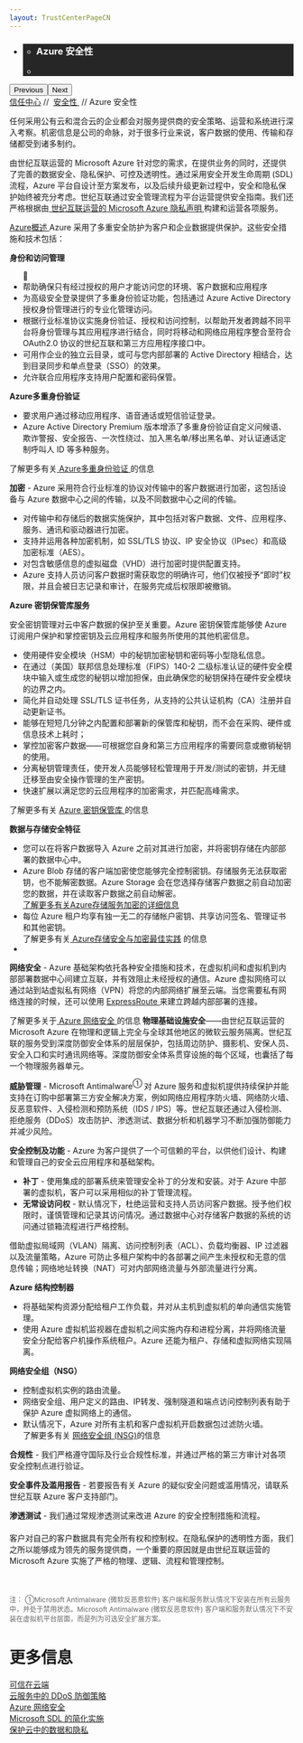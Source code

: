 ```yaml
---
layout: TrustCenterPageCN
---
```

<div class="row-fluid">
   <div class="span">
      <div>
         <div id="HeroWrapper" data-cols="1" data-view1="1" data-view2="1" data-view3="1" data-view4="1" class="row-fluid wider hero grid-container">
            <div class="span bp0-col-1-1 bp1-col-1-1 bp2-col-1-1 bp3-col-1-1">
               <div bi:type="slideshow" class="slideshow slideshow-hero hero" xmlns:bi="urn:schemas-microsoft-com:mscom:bi">
                  <ul bi:type="list" class="slides">
                     <li id="slide-1" bi:index="0" selectBi="">
                        <div class="heroitem light-foreground" bi:type="heroitem">
                           <div class="media" bi:parenttitle="t1">
                              <a href="" bi:track="False" bi:titleflag="t1" bi:index="0">
                                 <div data-picture="" data-alt="You are in control of your data" data-disable-swap-below="">
                                    <div data-src="https://c.s-microsoft.com/en-us/CMSImages/MS_TrustCenter_Privacy_Header.jpg?version=dc9c5b9b-c334-7922-892a-15c2cd65053d"></div>
                                    <noscript></noscript>
                                 </div>
                              </a>
                           </div>
                           <div class="text" bi:type="cta">
                              <div class="text-container">
                                 <div class="box" style="background: rgba(0,0,0,.85); color: #FFFFFF;">
                                    <ul bi:type="list" class="headerCaption subpageHeaderCaption">
                                       <li class="box-title">
                                          <h3 class="box-title" bi:type="title" bi:title="t1" style="color: #FFFFFF;">Azure 安全性</h3>
                                       </li>
                                       <li class="box-actions box-description"><a target="_self" class="mscom-link" href=""></a></li>
                                    </ul>
                                 </div>
                              </div>
                           </div>
                        </div>
                     </li>
                  </ul>
                  <div class="navigation international" bi:track="false">
                     <div class="grid-container settop" data-title-text="Go To Slide "></div>
                  </div>
                  <div class="prev-next" bi:track="false"><button class="prev"><span class="icon-left" aria-hidden="true"></span><span class="screen-reader-text">Previous</span></button><button class="next"><span class="icon-right" aria-hidden="true"></span><span class="screen-reader-text">Next</span></button></div>
                  <div id="play-pause" class="play-pause" style="display:none">
                     <div class="pause"><button id="pauseButton" class="pause_button"><span class="icon-pause" aria-hidden="true"></span><span class="screen-reader-text">Pause</span></button></div>
                     <div class="play"><button id="playButton" class="play_button"><span class="icon-play" aria-hidden="true"></span><span class="screen-reader-text">Play</span></button></div>
                  </div>
               </div>
            </div>
         </div>
         <div id="BreadcrumbWrapper" data-cols="1" data-view1="1" data-view2="1" data-view3="1" data-view4="1" class="row-fluid grid-container mscom-grid-container breadcrumbs">
            <div class="span bp0-col-1-1 bp1-col-1-1 bp2-col-1-1 bp3-col-1-1"><a target="_self" class="mscom-link" href="../default.html">信任中心</a> // 
               <a target="_self" class="mscom-link" href="../security/default.html">安全性 </a> // Azure 安全性
            </div>
         </div>
         <div id="ContentWrapper" data-cols="2" data-view1="1" data-view2="2" data-view3="2" data-view4="2" class="row-fluid subpageBody">
            <div class="span bp0-col-1-1 bp2-col-2-1 bp3-col-2-1 bp1-col-2-2">
               <p>任何采用公有云和混合云的企业都会对服务提供商的安全策略、运营和系统进行深入考察。机密信息是公司的命脉，对于很多行业来说，客户数据的使用、传输和存储都受到诸多制约。
               </p>
               <p>由世纪互联运营的 Microsoft Azure 针对您的需求，在提供业务的同时，还提供了完善的数据安全、隐私保护、可控及透明性。通过采用安全开发生命周期 (SDL) 流程，Azure 平台自设计至方案发布，以及后续升级更新过程中，安全和隐私保护始终被充分考虑。世纪互联通过安全管理流程为平台运营提供安全指南。我们还严格根据由<a target="_self" class="mscom-link" href="https://www.azure.cn/support/legal/privacy-statement/"> 世纪互联运营的 Microsoft Azure 隐私声明 </a>构建和运营各项服务。 </p>
               <p><a href="https://www.trustcenter.cn/en-us/cloudservices/azure.html"> Azure概述 </a>Azure 采用了多重安全防护为客户和企业数据提供保护。这些安全措施和技术包括：</p>
                  <p><strong>身份和访问管理</strong></p>
                  <ul style="list-style-type:disc">
                  <li>帮助确保只有经过授权的用户才能访问您的环境、客户数据和应用程序</li>
                     <li>为高级安全登录提供了多重身份验证功能，包括通过 Azure Active Directory 授权身份管理进行的专业化管理访问。</li>
                     <li>根据行业标准协议实施身份验证、授权和访问控制，以帮助开发者跨越不同平台将身份管理与其应用程序进行结合，同时将移动和网络应用程序整合至符合 OAuth2.0 协议的世纪互联和第三方应用程序接口中。</li>
                     <li>可用作企业的独立云目录，或可与您内部部署的 Active Directory 相结合，达到目录同步和单点登录（SSO）的效果。</li>
                     <li>允许联合应用程序支持用户配置和密码保管。</li>
                  </ul>
                  <p><strong>Azure多重身份验证</strong></p>
                  <ul style="list-style-type:disc">
                     <li>要求用户通过移动应用程序、语音通话或短信验证登录。</li>
                     <li>Azure Active Directory Premium 版本增添了多重身份验证自定义问候语、欺诈警报、安全报告、一次性绕过、加入黑名单/移出黑名单、对认证通话定制呼叫人 ID 等多种服务。</li>
                  </ul>
                  <p>了解更多有关<a href="https://www.azure.cn/home/features/multi-factor-authentication/"> Azure多重身份验证 </a>的信息</p>
                  <p><span><strong>加密</strong> - Azure 采用符合行业标准的协议对传输中的客户数据进行加密，这包括设备与 Azure 数据中心之间的传输，以及不同数据中心之间的传输。</span></p>
                  <ul style="list-style-type:disc">
                     <li>对传输中和存储后的数据实施保护，其中包括对客户数据、文件、应用程序、服务、通讯和驱动器进行加密。</li>
                     <li>支持并运用各种加密机制，如 SSL/TLS 协议、IP 安全协议（IPsec）和高级加密标准（AES）。</li>
                     <li>对包含敏感信息的虚拟磁盘（VHD）进行加密时提供配置支持。</li>
                     <li>Azure 支持人员访问客户数据时需获取您的明确许可，他们仅被授予“即时”权限，并且会被日志记录和审计，在服务完成后权限即被撤销。</li>
                  </ul>
                  <p><b>Azure 密钥保管库服务</b></p>
                  <p>安全密钥管理对云中客户数据的保护至关重要。Azure 密钥保管库能够使 Azure 订阅用户保护和掌控密钥及云应用程序和服务所使用的其他机密信息。</p>
                  <ul style="list-style-type:disc">
                     <li>使用硬件安全模块（HSM）中的秘钥加密秘钥和密码等小型隐私信息。</li>
                     <li>在通过（美国）联邦信息处理标准（FIPS）140-2 二级标准认证的硬件安全模块中输入或生成您的秘钥以增加担保，由此确保您的秘钥保持在硬件安全模块的边界之内。</li>
                     <li>简化并自动处理 SSL/TLS 证书任务，从支持的公共认证机构（CA）注册并自动更新证书。</li>
                     <li>能够在短短几分钟之内配置和部署新的保管库和秘钥，而不会在采购、硬件或信息技术上耗时；</li>
                     <li>掌控加密客户数据——可根据您自身和第三方应用程序的需要同意或撤销秘钥的使用。</li>
                     <li>分离秘钥管理责任，使开发人员能够轻松管理用于开发/测试的密钥，并无缝迁移至由安全操作管理的生产密钥。</li>
                     <li>快速扩展以满足您的云应用程序的加密需求，并匹配高峰需求。</li>
                  </ul>
                  <p>了解更多有关 <a href="https://www.azure.cn/home/features/key-vault"> Azure 密钥保管库 </a>的信息</p>
                  <p><b>数据与存储安全特征</b></p>
                  <ul style="list-style-type:disc">
                     <li>您可以在将客户数据导入 Azure 之前对其进行加密，并将密钥存储在内部部署的数据中心中。</li>
                     <li>Azure Blob 存储的客户端加密使您能够完全控制密钥。存储服务无法获取密钥，也不能解密数据。Azure Storage 会在您选择存储客户数据之前自动加密您的数据，并在读取客户数据之前自动解密。</br><a href="https://www.azure.cn/documentation/articles/storage-service-encryption/"> 了解更多有关Azure存储服务加密的详细信息 </a></li>
                     <li>每位 Azure 租户均享有独一无二的存储帐户密钥、共享访问签名、管理证书和其他密钥。</br>了解更多有关<a href="https://www.trustcenter.cn/zh-cn/cloudservices/azure.html"> Azure存储安全与加密最佳实践</a> 的信息</li>
                     <li></li>
                  </ul>
                  <p><span><strong>网络安全</strong>  - Azure 基础架构依托各种安全措施和技术，在虚拟机间和虚拟机到内部部署数据中心间建立互联，并有效阻止未经授权的通信。Azure 虚拟网络可以通过站到站虚拟私有网络（VPN）将您的内部网络扩展至云端。当您需要私有网络连接的时候，还可以使用 <a target="_self" class="mscom-link" href="https://www.azure.cn/home/features/expressroute/"> ExpressRoute </a> 来建立跨越内部部署的连接。</span></p>
                  <p>了解更多关于<a href="https://www.azure.cn/documentation/articles/best-practices-network-security/"> Azure 网络安全 </a>的信息<b>
物理基础设施安全</b>——由世纪互联运营的 Microsoft Azure 在物理和逻辑上完全与全球其他地区的微软云服务隔离。世纪互联的服务受到深度防御安全体系的层层保护，包括周边防护、摄影机、安保人员、安全入口和实时通讯网络等。深度防御安全体系贯穿设施的每个区域，也囊括了每一个物理服务器单元。</p> 
                  <p><span><strong>威胁管理</strong> - Microsoft Antimalware<sup style="font-size:12px">① </sup>对 Azure 服务和虚拟机提供持续保护并能支持在订购中部署第三方安全解决方案，例如网络应用程序防火墙、网络防火墙、反恶意软件、入侵检测和预防系统（IDS / IPS）等。世纪互联还通过入侵检测、拒绝服务（DDoS）攻击防护、渗透测试、数据分析和机器学习不断加强防御能力并减少风险。</span></p>
                  <p><span><strong>安全控制及功能</strong> - Azure 为客户提供了一个可信赖的平台，以供他们设计、构建和管理自己的安全云应用程序和基础架构。</span>
                      <ul style="list-style-type:disc">
                          <li><span><strong>补丁</strong>  - 使用集成的部署系统来管理安全补丁的分发和安装。对于 Azure 中部署的虚拟机，客户可以采用相似的补丁管理流程。</span></li>
                          <li><span><strong>无常设访问权</strong> - 默认情况下，杜绝运营和支持人员访问客户数据。授予他们权限时，谨慎管理和记录其访问情况。通过数据中心对存储客户数据的系统的访问通过锁箱流程进行严格控制。</span></li>
                      </ul>
                  </p>
                  <p>借助虚拟局域网（VLAN）隔离、访问控制列表（ACL）、负载均衡器、IP 过滤器以及流量策略，Azure 可防止多租户架构中的各部署之间产生未授权和无意的信息传输；网络地址转换（NAT）可对内部网络流量与外部流量进行分离。</p>
                  <p><b>Azure 结构控制器</b></p>
                  <ul style="list-style-type:disc">
                     <li>将基础架构资源分配给租户工作负载，并对从主机到虚拟机的单向通信实施管理。</li>
                     <li>使用 Azure 虚拟机监视器在虚拟机之间实施内存和进程分离，并将网络流量安全分配给客户机操作系统租户。Azure 还能为租户、存储和虚拟网络实现隔离。</li>
                  </ul>
                  <p><b>网络安全组（NSG）</b></p>
                  <ul style="list-style-type:disc">
                     <li>控制虚拟机实例的路由流量。</li>
                     <li>网络安全组、用户定义的路由、IP转发、强制隧道和端点访问控制列表有助于保护 Azure 虚拟网络上的通信。</li>
                     <li>默认情况下，Azure 对所有主机和客户虚拟机开启数据包过滤防火墙。</br>了解更多有关 <a href="https://www.azure.cn/documentation/articles/virtual-networks-nsg">网络安全组 (NSG)</a>的信息</li>
                  </ul>
                  <p><span><strong>合规性</strong>  - 我们严格遵守国际及行业合规性标准，并通过严格的第三方审计对各项安全控制点进行验证。</span></p>
                  <p><span><strong>安全事件及滥用报告</strong> - 若要报告有关 Azure 的疑似安全问题或滥用情况，请联系世纪互联 Azure 客户支持部门。</span></p>
                  <p><span><strong>渗透测试</strong> - 我们通过常规渗透测试来改进 Azure 的安全控制措施和流程。</span></p>
               <p style="margin-top:20px">客户对自己的客户数据具有完全所有权和控制权。在隐私保护的透明性方面，我们之所以能够成为领先的服务提供商，一个重要的原因就是由世纪互联运营的 Microsoft Azure 实施了严格的物理、逻辑、流程和管理控制。</p>
               <p style="font-size:12px; color:#666666;margin-top: 50px;">注：  ①Microsoft Antimalware (微软反恶意软件) 客户端和服务默认情况下安装在所有云服务中，并处于禁用状态。Microsoft Antimalware (微软反恶意软件) 客户端和服务默认情况下不安装在虚拟机平台层面，而是列为可选安全扩展方案。</p>
              </div> 
            <div class="span bp0-col-1-1 bp2-col-2-1 bp3-col-2-1 bp1-col-2-2 bp0-clear bp1-clear">
               <div id="SideBarWrapper" data-cols="1" data-view1="1" data-view2="1" data-view3="1" data-view4="1" class="row-fluid">
                  <div id="HelpfulInformation" class="span bp0-col-1-1 bp1-col-1-1 bp2-col-1-1 bp3-col-1-1">
                     <h1>更多信息</h1>
                      <label><a target="_self" class="mscom-link" href="//wacnstorage.blob.core.chinacloudapi.cn/marketing-resource/documents/Trusting_the_Cloud.pdf">可信在云端</a></label><br/>
					 <!--
					 <label><a target="_self" class="mscom-link"                    href="//wacnstorage.blob.core.chinacloudapi.cn/marketing-resource/documents/Trusted-Cloud.pdf">可信赖的云服务</a></label><br/>-->
					 <label><a target="_self" class="mscom-link" href="//wacnstorage.blob.core.chinacloudapi.cn/marketing-resource/documents/Defending_Against_DDoS_Attacks_in_Cloud_Computing.pdf">云服务中的 DDoS 防御策略</a></label><br/>
					 <label><a target="_self" class="mscom-link" href="https://wacnstorage.blob.core.chinacloudapi.cn/marketing-resource/documents/AzureNetworkSecurity_v3_Feb2015_CN_20151214.pdf">Azure 网络安全</a></label><br/>
                     <label><a target="_self" class="mscom-link" href="../../file/Microsoft SDL 的简化实施.pdf">Microsoft SDL 的简化实施</a></label><br/>
                     <label><a target="_self" class="mscom-link" href="https://wacnstorage.blob.core.chinacloudapi.cn/marketing-resource/documents/Protecting_Data_and_Privacy_in_the_Cloud_CN_final20160125.pdf">保护云中的数据和隐私</a></label><br/>
                  </div>
               </div>
            </div>
         </div>
      </div>
   </div>
</div>
<div class="row-fluid" data-view4="1" data-view3="1" data-view2="1" data-view1="1" data-cols="1">
   <div class="span bp0-col-1-1 bp1-col-1-1 bp2-col-1-1 bp3-col-1-1"></div>
</div>
